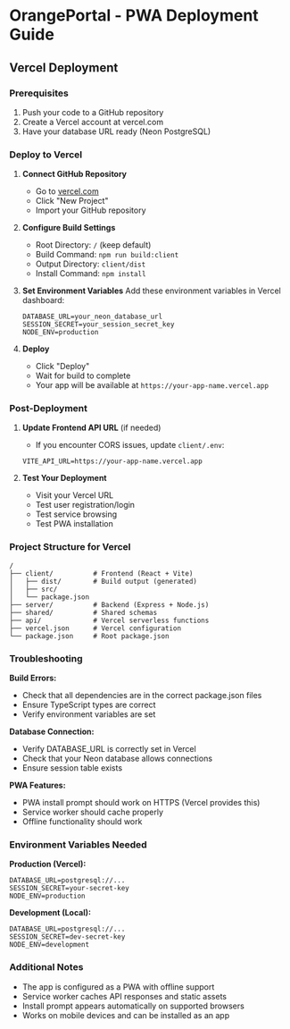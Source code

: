 # OrangePortal - PWA Deployment Guide

## Vercel Deployment

### Prerequisites
1. Push your code to a GitHub repository
2. Create a Vercel account at vercel.com
3. Have your database URL ready (Neon PostgreSQL)

### Deploy to Vercel

1. **Connect GitHub Repository**
   - Go to [vercel.com](https://vercel.com)
   - Click "New Project"
   - Import your GitHub repository

2. **Configure Build Settings**
   - Root Directory: `/` (keep default)
   - Build Command: `npm run build:client`
   - Output Directory: `client/dist`
   - Install Command: `npm install`

3. **Set Environment Variables**
   Add these environment variables in Vercel dashboard:
   ```
   DATABASE_URL=your_neon_database_url
   SESSION_SECRET=your_session_secret_key
   NODE_ENV=production
   ```

4. **Deploy**
   - Click "Deploy"
   - Wait for build to complete
   - Your app will be available at `https://your-app-name.vercel.app`

### Post-Deployment

1. **Update Frontend API URL** (if needed)
   - If you encounter CORS issues, update `client/.env`:
   ```
   VITE_API_URL=https://your-app-name.vercel.app
   ```

2. **Test Your Deployment**
   - Visit your Vercel URL
   - Test user registration/login
   - Test service browsing
   - Test PWA installation

### Project Structure for Vercel
```
/
├── client/          # Frontend (React + Vite)
│   ├── dist/        # Build output (generated)
│   ├── src/
│   └── package.json
├── server/          # Backend (Express + Node.js)
├── shared/          # Shared schemas
├── api/             # Vercel serverless functions
├── vercel.json      # Vercel configuration
└── package.json     # Root package.json
```

### Troubleshooting

**Build Errors:**
- Check that all dependencies are in the correct package.json files
- Ensure TypeScript types are correct
- Verify environment variables are set

**Database Connection:**
- Verify DATABASE_URL is correctly set in Vercel
- Check that your Neon database allows connections
- Ensure session table exists

**PWA Features:**
- PWA install prompt should work on HTTPS (Vercel provides this)
- Service worker should cache properly
- Offline functionality should work

### Environment Variables Needed

**Production (Vercel):**
```
DATABASE_URL=postgresql://...
SESSION_SECRET=your-secret-key
NODE_ENV=production
```

**Development (Local):**
```
DATABASE_URL=postgresql://...
SESSION_SECRET=dev-secret-key
NODE_ENV=development
```

### Additional Notes

- The app is configured as a PWA with offline support
- Service worker caches API responses and static assets
- Install prompt appears automatically on supported browsers
- Works on mobile devices and can be installed as an app

